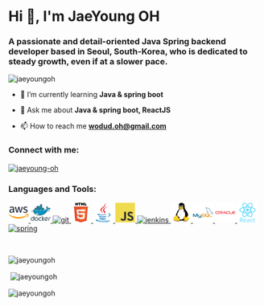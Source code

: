 <h1 align="left">Hi 👋, I'm JaeYoung OH</h1>
<h3 align="left">A passionate and detail-oriented Java Spring backend developer based in Seoul, South-Korea, who is dedicated to steady growth, even if at a slower pace.</h3>

<p align="left"> <img src="https://komarev.com/ghpvc/?username=jaeyoungoh&label=Profile%20views&color=0e75b6&style=flat" alt="jaeyoungoh" /> </p>

- 🌱 I’m currently learning **Java & spring boot**

- 💬 Ask me about **Java & spring boot, ReactJS**

- 📫 How to reach me **wodud.oh@gmail.com**

<h3 align="left">Connect with me:</h3>
<p align="left">
<a href="https://linkedin.com/in/jaeyoung-oh" target="blank"><img align="center" src="https://raw.githubusercontent.com/rahuldkjain/github-profile-readme-generator/master/src/images/icons/Social/linked-in-alt.svg" alt="jaeyoung-oh" height="30" width="40" /></a>
</p>

<h3 align="left">Languages and Tools:</h3>
<p align="left"> <a href="https://aws.amazon.com" target="_blank" rel="noreferrer"> <img src="https://raw.githubusercontent.com/devicons/devicon/master/icons/amazonwebservices/amazonwebservices-original-wordmark.svg" alt="aws" width="40" height="40"/> </a> <a href="https://www.docker.com/" target="_blank" rel="noreferrer"> <img src="https://raw.githubusercontent.com/devicons/devicon/master/icons/docker/docker-original-wordmark.svg" alt="docker" width="40" height="40"/> </a> <a href="https://git-scm.com/" target="_blank" rel="noreferrer"> <img src="https://www.vectorlogo.zone/logos/git-scm/git-scm-icon.svg" alt="git" width="40" height="40"/> </a> <a href="https://www.w3.org/html/" target="_blank" rel="noreferrer"> <img src="https://raw.githubusercontent.com/devicons/devicon/master/icons/html5/html5-original-wordmark.svg" alt="html5" width="40" height="40"/> </a> <a href="https://www.java.com" target="_blank" rel="noreferrer"> <img src="https://raw.githubusercontent.com/devicons/devicon/master/icons/java/java-original.svg" alt="java" width="40" height="40"/> </a> <a href="https://developer.mozilla.org/en-US/docs/Web/JavaScript" target="_blank" rel="noreferrer"> <img src="https://raw.githubusercontent.com/devicons/devicon/master/icons/javascript/javascript-original.svg" alt="javascript" width="40" height="40"/> </a> <a href="https://www.jenkins.io" target="_blank" rel="noreferrer"> <img src="https://www.vectorlogo.zone/logos/jenkins/jenkins-icon.svg" alt="jenkins" width="40" height="40"/> </a> <a href="https://www.linux.org/" target="_blank" rel="noreferrer"> <img src="https://raw.githubusercontent.com/devicons/devicon/master/icons/linux/linux-original.svg" alt="linux" width="40" height="40"/> </a> <a href="https://www.mysql.com/" target="_blank" rel="noreferrer"> <img src="https://raw.githubusercontent.com/devicons/devicon/master/icons/mysql/mysql-original-wordmark.svg" alt="mysql" width="40" height="40"/> </a> <a href="https://www.oracle.com/" target="_blank" rel="noreferrer"> <img src="https://raw.githubusercontent.com/devicons/devicon/master/icons/oracle/oracle-original.svg" alt="oracle" width="40" height="40"/> </a> <a href="https://reactjs.org/" target="_blank" rel="noreferrer"> <img src="https://raw.githubusercontent.com/devicons/devicon/master/icons/react/react-original-wordmark.svg" alt="react" width="40" height="40"/> </a> <a href="https://spring.io/" target="_blank" rel="noreferrer"> <img src="https://www.vectorlogo.zone/logos/springio/springio-icon.svg" alt="spring" width="40" height="40"/> </a> </p></br>

<p><img align="center" src="https://github-readme-stats.vercel.app/api/top-langs?username=jaeyoungoh&show_icons=true&locale=en&layout=compact" alt="jaeyoungoh" /></p>

<p>&nbsp;<img align="center" src="https://github-readme-stats.vercel.app/api?username=jaeyoungoh&show_icons=true&locale=en" alt="jaeyoungoh" /></p>

<p><img align="center" src="https://github-readme-streak-stats.herokuapp.com/?user=jaeyoungoh&" alt="jaeyoungoh" /></p>
